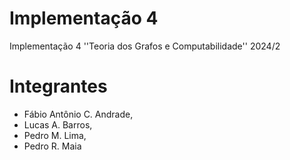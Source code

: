 # Implementação 4
Implementação 4 ''Teoria dos Grafos e Computabilidade'' 2024/2

# Integrantes
  - Fábio Antônio C. Andrade, 
  - Lucas A. Barros,
  - Pedro M. Lima,
  - Pedro R. Maia
